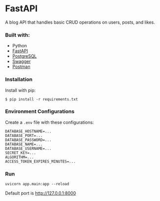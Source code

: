 # FastAPI

A blog API that handles basic CRUD operations on users, posts, and likes.

### Built with:
- Python
- [FastAPI](https://fastapi.tiangolo.com/)
- [PostgreSQL](https://www.postgresql.org)
- [Swagger](https://swagger.io/)
- [Postman](https://www.postman.com/)

### Installation
Install with pip:
```
$ pip install -r requirements.txt
```

### Environment Configurations
Create a `.env` file with these configurations:
```
DATABASE_HOSTNAME=...
DATABASE_PORT=...
DATABASE_PASSWORD=...
DATABASE_NAME=...
DATABASE_USERNAME=...
SECRET_KEY=...
ALGORITHM=...
ACCESS_TOKEN_EXPIRES_MINUTES=...
```

### Run
```
uvicorn app.main:app --reload
```
Default port is http://127.0.0.1:8000
